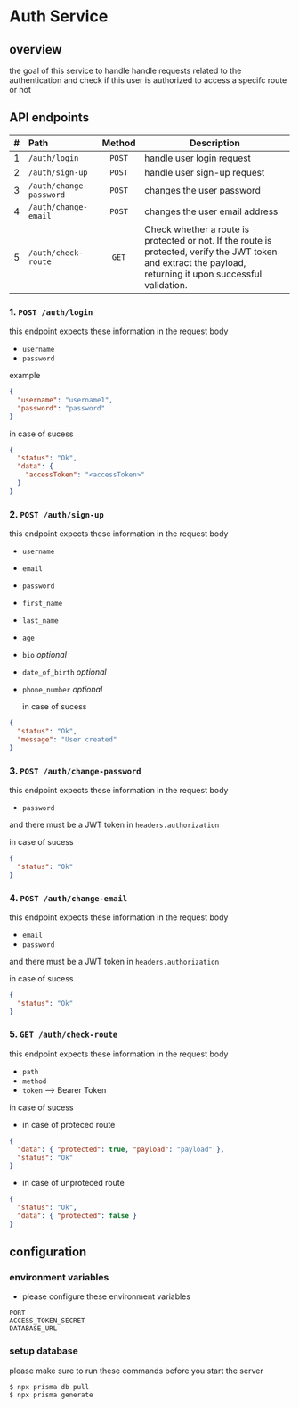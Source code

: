 # Auth Service

## overview

the goal of this service to handle handle requests related to the authentication and check if this user is authorized to access a specifc route or not

## API endpoints

| #   | Path                    | Method | Description                                                                                                                                                  |
| :-- | :---------------------- | :----: | ------------------------------------------------------------------------------------------------------------------------------------------------------------ |
| 1   | `/auth/login`           | `POST` | handle user login request                                                                                                                                    |
| 2   | `/auth/sign-up`         | `POST` | handle user sign-up request                                                                                                                                  |
| 3   | `/auth/change-password` | `POST` | changes the user password                                                                                                                                    |
| 4   | `/auth/change-email`    | `POST` | changes the user email address                                                                                                                               |
| 5   | `/auth/check-route`     | `GET`  | Check whether a route is protected or not. If the route is protected, verify the JWT token and extract the payload, returning it upon successful validation. |

### 1. `POST /auth/login`

this endpoint expects these information in the request body

- `username`
- `password`

example

```json
{
  "username": "username1",
  "password": "password"
}
```

in case of sucess

```json
{
  "status": "Ok",
  "data": {
    "accessToken": "<accessToken>"
  }
}
```

### 2. `POST /auth/sign-up`

this endpoint expects these information in the request body

- `username`
- `email`
- `password`
- `first_name`
- `last_name`
- `age`
- `bio` _optional_
- `date_of_birth` _optional_
- `phone_number` _optional_

  in case of sucess

```json
{
  "status": "Ok",
  "message": "User created"
}
```

### 3. `POST /auth/change-password`

this endpoint expects these information in the request body

- `password`

and there must be a JWT token in `headers.authorization`

in case of sucess

```json
{
  "status": "Ok"
}
```

### 4. `POST /auth/change-email`

this endpoint expects these information in the request body

- `email`
- `password`

and there must be a JWT token in `headers.authorization`

in case of sucess

```json
{
  "status": "Ok"
}
```

### 5. `GET /auth/check-route`

this endpoint expects these information in the request body

- `path`
- `method`
- `token` --> Bearer Token

in case of sucess

- in case of proteced route

```json
{
  "data": { "protected": true, "payload": "payload" },
  "status": "Ok"
}
```

- in case of unproteced route

```json
{
  "status": "Ok",
  "data": { "protected": false }
}
```

## configuration

### environment variables

- please configure these environment variables

```
PORT
ACCESS_TOKEN_SECRET
DATABASE_URL
```

### setup database

please make sure to run these commands before you start the server

```shell
$ npx prisma db pull
$ npx prisma generate
```
